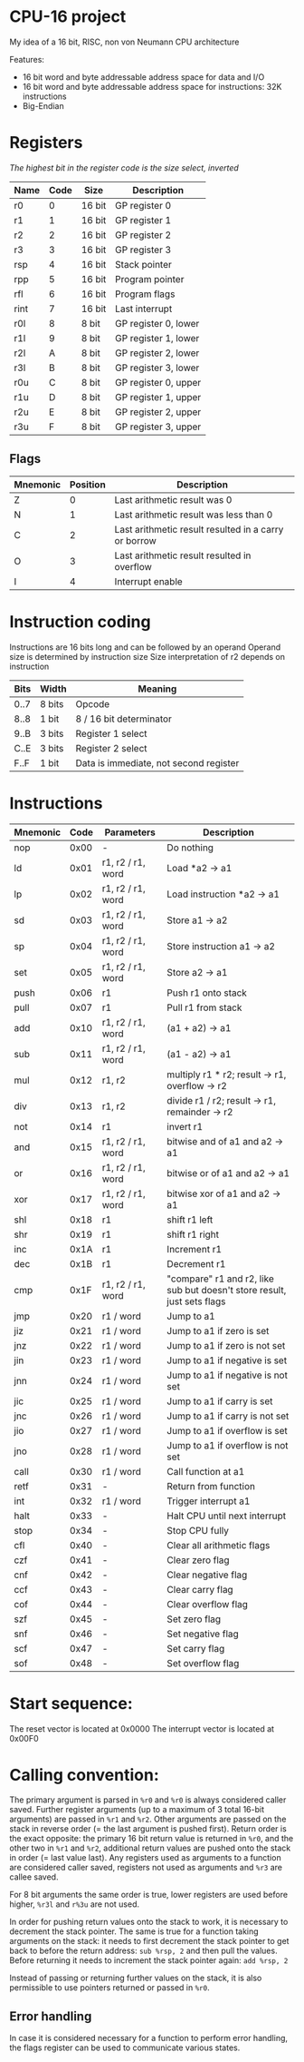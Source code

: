 # CPU-16 project

My idea of a 16 bit, RISC, non von Neumann CPU architecture

Features:
- 16 bit word and byte addressable address space for data and I/O
- 16 bit word and byte addressable address space for instructions: 32K instructions
- Big-Endian

# Registers

*The highest bit in the register code is the size select, inverted*

| Name  | Code  | Size          | Description
|-      |-      |-              |-
| r0    | 0     | 16 bit        | GP register 0
| r1    | 1     | 16 bit        | GP register 1
| r2    | 2     | 16 bit        | GP register 2
| r3    | 3     | 16 bit        | GP register 3
| rsp   | 4     | 16 bit        | Stack pointer
| rpp   | 5     | 16 bit        | Program pointer
| rfl   | 6     | 16 bit        | Program flags
| rint  | 7     | 16 bit        | Last interrupt
| r0l   | 8     | 8 bit         | GP register 0, lower
| r1l   | 9     | 8 bit         | GP register 1, lower
| r2l   | A     | 8 bit         | GP register 2, lower
| r3l   | B     | 8 bit         | GP register 3, lower
| r0u   | C     | 8 bit         | GP register 0, upper
| r1u   | D     | 8 bit         | GP register 1, upper
| r2u   | E     | 8 bit         | GP register 2, upper
| r3u   | F     | 8 bit         | GP register 3, upper

## Flags

| Mnemonic  | Position  | Description
|-          |-          |-
| Z         | 0         | Last arithmetic result was 0
| N         | 1         | Last arithmetic result was less than 0
| C         | 2         | Last arithmetic result resulted in a carry or borrow
| O         | 3         | Last arithmetic result resulted in overflow
| I         | 4         | Interrupt enable

# Instruction coding

Instructions are 16 bits long and can be followed by an operand
Operand size is determined by instruction size
Size interpretation of r2 depends on instruction

| Bits          | Width         | Meaning
|-              |-              |-
| 0..7          | 8 bits        | Opcode
| 8..8          | 1 bit         | 8 / 16 bit determinator
| 9..B          | 3 bits        | Register 1 select
| C..E          | 3 bits        | Register 2 select
| F..F          | 1 bit         | Data is immediate, not second register

# Instructions

| Mnemonic      | Code      | Parameters            | Description
|-              |-          |-                      |-
| nop           | 0x00      | -                     | Do nothing
| ld            | 0x01      | r1, r2 / r1, word     | Load *a2 -> a1
| lp            | 0x02      | r1, r2 / r1, word     | Load instruction *a2 -> a1
| sd            | 0x03      | r1, r2 / r1, word     | Store a1 -> a2
| sp            | 0x04      | r1, r2 / r1, word     | Store instruction a1 -> a2
| set           | 0x05      | r1, r2 / r1, word     | Store a2 -> a1
| push          | 0x06      | r1                    | Push r1 onto stack
| pull          | 0x07      | r1                    | Pull r1 from stack
| add           | 0x10      | r1, r2 / r1, word     | (a1 + a2) -> a1
| sub           | 0x11      | r1, r2 / r1, word     | (a1 - a2) -> a1
| mul           | 0x12      | r1, r2                | multiply r1 * r2; result -> r1, overflow -> r2
| div           | 0x13      | r1, r2                | divide r1 / r2; result -> r1, remainder -> r2
| not           | 0x14      | r1                    | invert r1
| and           | 0x15      | r1, r2 / r1, word     | bitwise and of a1 and a2 -> a1
| or            | 0x16      | r1, r2 / r1, word     | bitwise or of a1 and a2 -> a1
| xor           | 0x17      | r1, r2 / r1, word     | bitwise xor of a1 and a2 -> a1
| shl           | 0x18      | r1                    | shift r1 left
| shr           | 0x19      | r1                    | shift r1 right
| inc           | 0x1A      | r1                    | Increment r1
| dec           | 0x1B      | r1                    | Decrement r1
| cmp           | 0x1F      | r1, r2 / r1, word     | "compare" r1 and r2, like sub but doesn't store result, just sets flags
| jmp           | 0x20      | r1 / word             | Jump to a1
| jiz           | 0x21      | r1 / word             | Jump to a1 if zero is set
| jnz           | 0x22      | r1 / word             | Jump to a1 if zero is not set
| jin           | 0x23      | r1 / word             | Jump to a1 if negative is set
| jnn           | 0x24      | r1 / word             | Jump to a1 if negative is not set
| jic           | 0x25      | r1 / word             | Jump to a1 if carry is set
| jnc           | 0x26      | r1 / word             | Jump to a1 if carry is not set
| jio           | 0x27      | r1 / word             | Jump to a1 if overflow is set
| jno           | 0x28      | r1 / word             | Jump to a1 if overflow is not set
| call          | 0x30      | r1 / word             | Call function at a1
| retf          | 0x31      | -                     | Return from function
| int           | 0x32      | r1 / word             | Trigger interrupt a1
| halt          | 0x33      | -                     | Halt CPU until next interrupt
| stop          | 0x34      | -                     | Stop CPU fully
| cfl           | 0x40      | -                     | Clear all arithmetic flags
| czf           | 0x41      | -                     | Clear zero flag
| cnf           | 0x42      | -                     | Clear negative flag
| ccf           | 0x43      | -                     | Clear carry flag
| cof           | 0x44      | -                     | Clear overflow flag
| szf           | 0x45      | -                     | Set zero flag
| snf           | 0x46      | -                     | Set negative flag
| scf           | 0x47      | -                     | Set carry flag
| sof           | 0x48      | -                     | Set overflow flag

# Start sequence:

The reset vector is located at 0x0000
The interrupt vector is located at 0x00F0

# Calling convention:

The primary argument is parsed in `%r0` and `%r0` is always considered caller saved.
Further register arguments (up to a maximum of 3 total 16-bit arguments) are passed in `%r1` and `%r2`.
Other arguments are passed on the stack in reverse order (= the last argument is pushed first).
Return order is the exact opposite: the primary 16 bit return value is returned in `%r0`,
and the other two in `%r1` and `%r2`, additional return values are pushed onto the stack in order (= last value last).
Any registers used as arguments to a function are considered caller saved,
registers not used as arguments and `%r3` are callee saved.

For 8 bit arguments the same order is true, lower registers are used before higher, `%r3l` and `r%3u` are not used.

In order for pushing return values onto the stack to work, it is necessary to decrement the stack pointer.
The same is true for a function taking arguments on the stack: it needs to first decrement the stack pointer to get back
to before the return address: `sub %rsp, 2` and then pull the values. Before returning it needs to increment the stack
pointer again: `add %rsp, 2`

Instead of passing or returning further values on the stack, it is also permissible to use pointers returned or passed
in `%r0`.


## Error handling

In case it is considered necessary for a function to perform error handling, the flags register can be used to communicate
various states.
